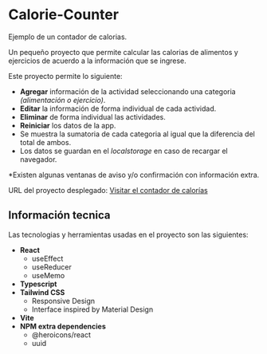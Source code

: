 # Calorie-Counter

Ejemplo de un contador de calorias.

Un pequeño proyecto que permite calcular las calorias de alimentos y ejercicios de acuerdo a la información que se ingrese.

Este proyecto permite lo siguiente:

- **Agregar** información de la actividad seleccionando una categoria _(alimentación o ejercicio)_.
- **Editar** la información de forma individual de cada actividad.
- **Eliminar** de forma individual las actividades.
- **Reiniciar** los datos de la app.
- Se muestra la sumatoria de cada categoria al igual que la diferencia del total de ambos.
- Los datos se guardan en el _localstorage_ en caso de recargar el navegador.

\*Existen algunas ventanas de aviso y/o confirmación con información extra.

URL del proyecto desplegado: [Visitar el contador de calorías](https://calorie-counter-jgezziel.pages.dev/)

## Información tecnica

Las tecnologias y herramientas usadas en el proyecto son las siguientes:

- **React**
  - useEffect
  - useReducer
  - useMemo
- **Typescript**
- **Tailwind CSS**
  - Responsive Design
  - Interface inspired by Material Design
- **Vite**
- **NPM extra dependencies**
  - @heroicons/react
  - uuid
